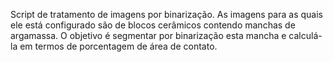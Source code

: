 Script de tratamento de imagens por binarização. As imagens para as quais ele está configurado são de blocos cerâmicos contendo manchas de argamassa. O objetivo é segmentar por binarização esta mancha e calculá-la em termos de porcentagem de área de contato.
